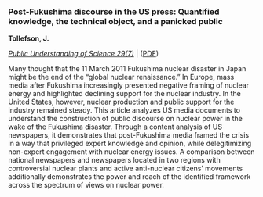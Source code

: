 ### Post-Fukushima discourse in the US press: Quantified knowledge, the technical object, and a panicked public

**Tollefson, J.**

[*_Public Understanding of Science_ 29(7)*](https://journals.sagepub.com/doi/full/10.1177/0963662520936186?casa_token=U90UE5iANX0AAAAA%3ASB_BL79FhIZIUBCcSE7WVJXnsEvJLeDmsBo9ZIiRPl4oSPXVSsGIkrp3N6TGrEwG005plZdjFOEsoQ) | ([PDF](https://tollefsonj.github.io/publications/0963662520936186.pdf))

Many thought that the 11 March 2011 Fukushima nuclear disaster in Japan might be the end of the “global nuclear renaissance.” In Europe, mass media after Fukushima increasingly presented negative framing of nuclear energy  and  highlighted  declining  support  for  the  nuclear  industry.  In  the  United  States,  however,  nuclear  production and public support for the industry remained steady. This article analyzes US media documents to understand the construction of public discourse on nuclear power in the wake of the Fukushima disaster. Through a content analysis of US newspapers, it demonstrates that post-Fukushima media framed the crisis in  a  way  that  privileged  expert  knowledge  and  opinion,  while  delegitimizing  non-expert  engagement  with  nuclear energy issues. A comparison between national newspapers and newspapers located in two regions with controversial nuclear plants and active anti-nuclear citizens’ movements additionally demonstrates the power and reach of the identified framework across the spectrum of views on nuclear power.

